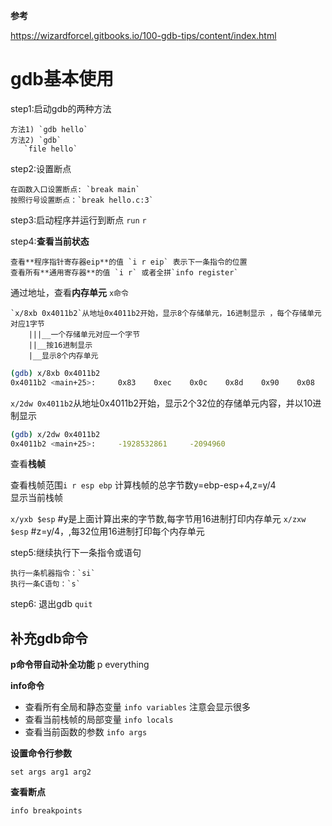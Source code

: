 **参考**

https://wizardforcel.gitbooks.io/100-gdb-tips/content/index.html


# gdb基本使用

step1:启动gdb的两种方法

    方法1) `gdb hello`
    方法2) `gdb`
       `file hello`

step2:设置断点

    在函数入口设置断点: `break main`
    按照行号设置断点：`break hello.c:3`

step3:启动程序并运行到断点 `run` `r`

step4:**查看当前状态**

    查看**程序指针寄存器eip**的值 `i r eip` 表示下一条指令的位置
    查看所有**通用寄存器**的值 `i r` 或者全拼`info register`

通过地址，查看**内存单元**  `x命令`

	`x/8xb 0x4011b2`从地址0x4011b2开始，显示8个存储单元，16进制显示 ，每个存储单元对应1字节
		|||__一个存储单元对应一个字节
		||__按16进制显示
		|__显示8个内存单元

```sh
(gdb) x/8xb 0x4011b2
0x4011b2 <main+25>:     0x83    0xec    0x0c    0x8d    0x90    0x08    0xe0    0xff
```  

`x/2dw 0x4011b2`从地址0x4011b2开始，显示2个32位的存储单元内容，并以10进制显示

```sh
(gdb) x/2dw 0x4011b2
0x4011b2 <main+25>:     -1928532861     -2094960
```

查看**栈帧**

查看栈帧范围`i r esp ebp`
计算栈帧的总字节数y=ebp-esp+4,z=y/4  
显示当前栈帧

`x/yxb $esp`    #y是上面计算出来的字节数,每字节用16进制打印内存单元
`x/zxw $esp`    #z=y/4，,每32位用16进制打印每个内存单元

step5:继续执行下一条指令或语句

    执行一条机器指令：`si`
    执行一条C语句：`s`

step6: 退出gdb `quit`

## 补充gdb命令

**p命令带自动补全功能**
p everything

**info命令**

- 查看所有全局和静态变量 `info variables`  注意会显示很多
- 查看当前栈帧的局部变量 `info locals`
- 查看当前函数的参数 `info args`


**设置命令行参数**

`set args arg1 arg2`


**查看断点**

`info breakpoints`
